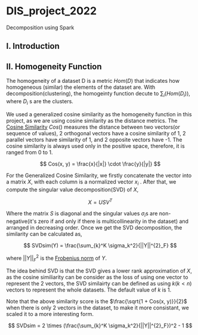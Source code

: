 # DIS_project_2022
Decomposition using Spark

## I. Introduction



## II. Homogeneity Function

The homogeneity  of a dataset D is a metric $Hom(D)$ that indicates how homogeneous (similar) the elements of the dataset are. 
With decomposition(clustering), the homogeinty function decute to $\sum_i(Hom(D_i))$, where $D_i$ s are the clusters.

We used a generalized cosine similarity as the homogeneity function in this project, as we are using cosine similarity as the distance metrics. The [Cosine Similarity](https://en.wikipedia.org/wiki/Cosine_similarity) $Cos()$ measures the distance between two vectors(or sequence of values), 2 orthogonal vectors have a cosine similarity of 1, 2 parallel vectors have similarity of 1, and 2 opposite vectors have -1. The cosine similarity is always used only in the positive space, therefore, it is ranged from 0 to 1.

$$
Cos(x, y) = \frac{x}{|x|} \cdot \frac{y}{|y|}
$$

For the Generalized Cosine Similarity, we firstly concatenate the vector into a matrix $X$, with each column is a normalized vector $x_i$ . After that, we compute the singular value decomposition(SVD)  of $X$, 

$$
X = USV^T
$$

Where the matrix $S$ is diagonal and the singular values $\sigma_i$s are non-negative(it's zero if and only if there is multicollinearity in the dataset) and arranged in decreasing order. Once we get the SVD decomposition, the similarity can be calculated as,


$$
SVDsim(Y) = \frac{\sum_{k}^K \sigma_k^2}{||Y||^{2}_F}
$$

where $||Y||^2_F$ is the [Frobenius norm](https://en.wikipedia.org/wiki/Matrix_norm#Frobenius_norm) of $Y$.

The idea behind SVD is that the SVD gives a lower rank approximation of $X$, as the cosine similiarity can be consider as the loss of using one vector to represent the 2 vectors, the SVD similairty can be defined as using $k(k<n)$ vectors to represent the whole datasets. The default value of $k$ is 1. 

Note that the above similarity score is the $\frac{\sqrt{1 + Cos(x, y)}}{2}$ when there is only 2 vectors in the dataset, to make it more consistant, we scaled it to a more interesting form.


$$
SVDsim = 2 \times (\frac{\sum_{k}^K \sigma_k^2}{||Y||^{2}_F})^2 - 1
$$



